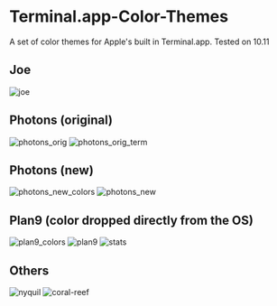 # Terminal.app-Color-Themes
A set of color themes for Apple's built in Terminal.app. Tested on 10.11

Joe
-------------------------------
![joe](screenshots/Joe_colors.png)

Photons (original)
-------------------------------
![photons_orig](screenshots/Photons_original_colors.png)
![photons_orig_term](screenshots/Photons_original.png)

Photons (new)
-------------------------------
![photons_new_colors](screenshots/Photons_new_colors.png)
![photons_new](screenshots/Photons_new.png)

Plan9 (color dropped directly from the OS)
-------------------------------
![plan9_colors](screenshots/Plan9_colors_term.png)
![plan9](screenshots/Plan9.png)
![stats](screenshots/stats.png)

Others
-------------------------------
![nyquil](screenshots/nyquil.png)
![coral-reef](screenshots/coral_reef.png)